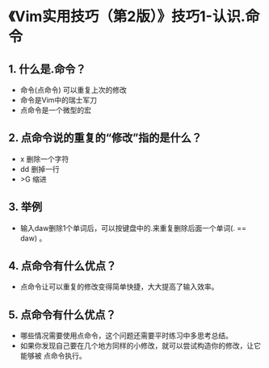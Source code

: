# 《Vim实用技巧（第2版）》技巧1-认识.命令
## 1. 什么是.命令？
- 命令(点命令) 可以重复上次的修改
- 命令是Vim中的瑞士军刀
- 点命令是一个微型的宏

## 2. 点命令说的重复的“修改”指的是什么？
- x 删除一个字符
- dd 删掉一行
- \>G 缩进

## 3. 举例
- 输入daw删除1个单词后，可以按键盘中的.来重复删除后面一个单词(. == daw) 。

## 4. 点命令有什么优点？
- 点命令让可以重复的修改变得简单快捷，大大提高了输入效率。

## 5. 点命令有什么优点？
- 哪些情况需要使用点命令，这个问题还需要平时练习中多思考总结。
- 如果你发现自己要在几个地方同样的小修改，就可以尝试构造你的修改，让它能够被 点命令执行。
